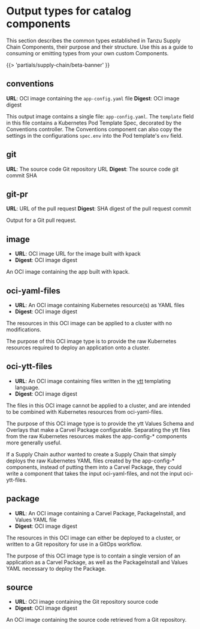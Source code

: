 # Output types for catalog components

This section describes the common types established in Tanzu Supply Chain Components, their purpose
and their structure. Use this as a guide to consuming or emitting types from your own custom Components.

{{> 'partials/supply-chain/beta-banner' }}

## conventions

**URL**: OCI image containing the `app-config.yaml` file
**Digest**: OCI image digest

This output image contains a single file: `app-config.yaml`. The `template` field in this file
contains a Kubernetes Pod Template Spec, decorated by the Conventions controller. The Conventions
component can also copy the settings in the configurations `spec.env` into the Pod template's `env`
field.

## git

**URL**: The source code Git repository URL
**Digest**: The source code git commit SHA

## git-pr

**URL**: URL of the pull request
**Digest**: SHA digest of the pull request commit

Output for a Git pull request.

## image

- **URL**: OCI image URL for the image built with kpack
- **Digest**: OCI image digest

An OCI image containing the app built with kpack.

## oci-yaml-files

- **URL**: An OCI image containing Kubernetes resource(s) as YAML files
- **Digest**: OCI image digest

The resources in this OCI image can be applied to a cluster with no modifications.

The purpose of this OCI image type is to provide the raw Kubernetes resources required to deploy an
application onto a cluster.

## oci-ytt-files

- **URL**: An OCI image containing files written in the [ytt](https://carvel.dev/ytt) templating
  language.
- **Digest**: OCI image digest

The files in this OCI image cannot be applied to a cluster, and are intended to be combined with
Kubernetes resources from oci-yaml-files.

The purpose of this OCI image type is to provide the ytt Values Schema and Overlays that make a
Carvel Package configurable. Separating the ytt files from the raw Kubernetes resources makes the
app-config-* components more generally useful.

If a Supply Chain author wanted to create a Supply Chain that simply deploys the raw Kubernetes YAML
files created by the app-config-* components, instead of putting them into a Carvel Package, they
could write a component that takes the input oci-yaml-files, and not the input oci-ytt-files.

## package

- **URL**: An OCI image containing a Carvel Package, PackageInstall, and Values YAML file
- **Digest**: OCI image digest

The resources in this OCI image can either be deployed to a cluster, or written to a Git repository
for use in a GitOps workflow.

The purpose of this OCI image type is to contain a single version of an application as a Carvel
Package, as well as the PackageInstall and Values YAML necessary to deploy the Package.

## source

- **URL**: OCI image containing the Git repository source code
- **Digest**: OCI image digest

An OCI image containing the source code retrieved from a Git repository.
